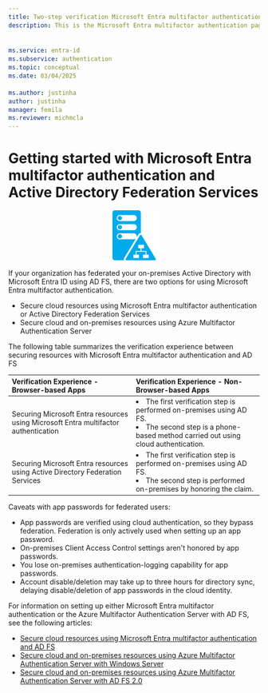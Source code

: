 ```yaml
---
title: Two-step verification Microsoft Entra multifactor authentication and ADFS
description: This is the Microsoft Entra multifactor authentication page that describes how to get started with Microsoft Entra multifactor authentication and AD FS.


ms.service: entra-id
ms.subservice: authentication
ms.topic: conceptual
ms.date: 03/04/2025

ms.author: justinha
author: justinha
manager: femila
ms.reviewer: michmcla
---
```

# Getting started with Microsoft Entra multifactor authentication and Active Directory Federation Services

<center>

![Microsoft Entra multifactor authentication and ADFS getting started](./media/multi-factor-authentication-get-started-adfs/adfs.png)</center>

If your organization has federated your on-premises Active Directory with Microsoft Entra ID using AD FS, there are two options for using Microsoft Entra multifactor authentication.

* Secure cloud resources using Microsoft Entra multifactor authentication or Active Directory Federation Services
* Secure cloud and on-premises resources using Azure Multifactor Authentication Server

The following table summarizes the verification experience between securing resources with Microsoft Entra multifactor authentication and AD FS

| Verification Experience - Browser-based Apps | Verification Experience - Non-Browser-based Apps |
|:--- |:--- |
| Securing Microsoft Entra resources using Microsoft Entra multifactor authentication |<li>The first verification step is performed on-premises using AD FS.</li> <li>The second step is a phone-based method carried out using cloud authentication.</li> |
| Securing Microsoft Entra resources using Active Directory Federation Services |<li>The first verification step is performed on-premises using AD FS.</li><li>The second step is performed on-premises by honoring the claim.</li> |

Caveats with app passwords for federated users:

* App passwords are verified using cloud authentication, so they bypass federation. Federation is only actively used when setting up an app password.
* On-premises Client Access Control settings aren't honored by app passwords.
* You lose on-premises authentication-logging capability for app passwords.
* Account disable/deletion may take up to three hours for directory sync, delaying disable/deletion of app passwords in the cloud identity.

For information on setting up either Microsoft Entra multifactor authentication or the Azure Multifactor Authentication Server with AD FS, see the following articles:

* [Secure cloud resources using Microsoft Entra multifactor authentication and AD FS](howto-mfa-adfs.md)
* [Secure cloud and on-premises resources using Azure Multifactor Authentication Server with Windows Server](howto-mfaserver-adfs-windows-server.md)
* [Secure cloud and on-premises resources using Azure Multifactor Authentication Server with AD FS 2.0](howto-mfaserver-adfs-2.md)
